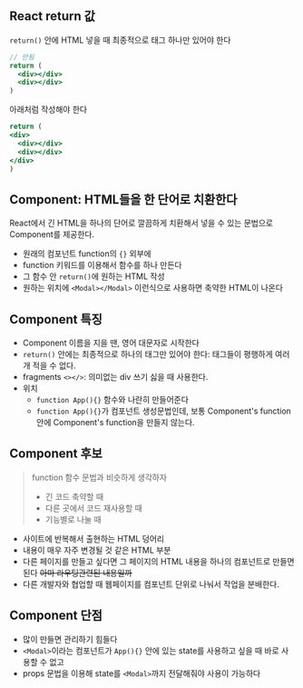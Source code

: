 ## React return 값

`return()` 안에 HTML 넣을 때 최종적으로 태그 하나만 있어야 한다

```jsx
// 안됨
return (
  <div></div>
  <div></div>
)
```

아래처럼 작성해야 한다

```jsx
return (
<div>
  <div></div>
  <div></div>
</div>
)
```

## Component: HTML들을 한 단어로 치환한다

React에서 긴 HTML을 하나의 단어로 깔끔하게 치환해서 넣을 수 있는 문법으로 Component를 제공한다.

- 원래의 컴포넌트 function의 `{}` 외부에
- function 키워드를 이용해서 함수를 하나 만든다
- 그 함수 안 `return()`에 원하는 HTML 작성
- 원하는 위치에 `<Modal></Modal>` 이런식으로 사용하면 축약한 HTML이 나온다

## Component 특징

- Component 이름을 지을 땐, 영어 대문자로 시작한다
- `return()` 안에는 최종적으로 하나의 태그만 있어야 한다: 태그들이 평행하게 여러개 적을 수 없다.
- fragments `<></>`: 의미없는 div 쓰기 싫을 때 사용한다.
- 위치
  - `function App(){}` 함수와 나란히 만들어준다
  - `function App(){}`가 컴포넌트 생성문법인데, 보통 Component's function 안에 Component's function을 만들지 않는다.

## Component 후보

> function 함수 문법과 비슷하게 생각하자
> - 긴 코드 축약할 때
> - 다른 곳에서 코드 재사용할 때
> - 기능별로 나눌 때

- 사이트에 반복해서 출현하는 HTML 덩어리
- 내용이 매우 자주 변경될 것 같은 HTML 부분
- 다른 페이지를 만들고 싶다면 그 페이지의 HTML 내용을 하나의 컴포넌트로 만들면 된다 ~~아마 라우팅관련된 내용일까~~
- 다른 개발자와 협업할 때 웹페이지를 컴포넌트 단위로 나눠서 작업을 분배한다.

## Component 단점

- 많이 만들면 관리하기 힘들다
- `<Modal>`이라는 컴포넌트가 `App(){}` 안에 있는 state를 사용하고 싶을 때 바로 사용할 수 없고
- props 문법을 이용해 state를 `<Modal>`까지 전달해줘야 사용이 가능하다